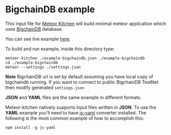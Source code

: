 BigchainDB example
==================

This input file for <a href="http://www.meteorkitchen.com" target="_blank">Meteor Kitchen</a> will build minimal meteor application which uses <a href="https://www.bigchaindb.com/" target="_blank">BigchainDB</a> database.

You can see live example <a href="http://example-bigchaindb.meteorfarm.com" target="_blank">here</a>.

To build and run example, inside this directory type:

```
meteor-kitchen ./example-bigchaindb.json ./example-bigchaindb
cd ./example-bigchaindb
meteor --settings ./settings.json
```



**Note** BigchainDB url is set by default assuming you have local copy of bigchaindb running. If you want to connect to public BigchainDB TestNet then modify generated `settings.json`


**JSON** and **YAML** files are the same example in different formats.

Meteor-kitchen natively supports input files written in **JSON**. To use the **YAML** example you'll need to have <a href="https://www.npmjs.com/package/yaml-js" target="_blank">js-yaml</a> converter installed. The following is the most common example of how to accomplish this:

```
npm install -g js-yaml
```
